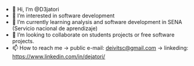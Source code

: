 - 👋 Hi, I’m @D3jatori
- 👀 I’m interested in software development
- 🌱 I’m currently learning analysis and software development in SENA (Servicio nacional de aprendizaje)
- 💞️ I’m looking to collaborate on students projects or free software projects.
- 📫 How to reach me -> public e-mail: deivitsc@gmail.com -> linkeding: https://www.linkedin.com/in/dejatori/
